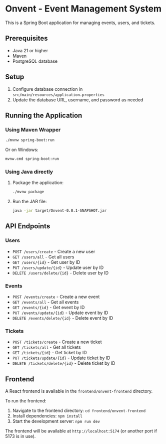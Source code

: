 # Onvent - Event Management System

This is a Spring Boot application for managing events, users, and tickets.

## Prerequisites

- Java 21 or higher
- Maven
- PostgreSQL database

## Setup

1. Configure database connection in `src/main/resources/application.properties`
2. Update the database URL, username, and password as needed

## Running the Application

### Using Maven Wrapper

```bash
./mvnw spring-boot:run
```

Or on Windows:
```bash
mvnw.cmd spring-boot:run
```

### Using Java directly

1. Package the application:
   ```bash
   ./mvnw package
   ```

2. Run the JAR file:
   ```bash
   java -jar target/Onvent-0.0.1-SNAPSHOT.jar
   ```

## API Endpoints

### Users
- `POST /users/create` - Create a new user
- `GET /users/all` - Get all users
- `GET /users/{id}` - Get user by ID
- `PUT /users/update/{id}` - Update user by ID
- `DELETE /users/delete/{id}` - Delete user by ID

### Events
- `POST /events/create` - Create a new event
- `GET /events/all` - Get all events
- `GET /events/{id}` - Get event by ID
- `PUT /events/update/{id}` - Update event by ID
- `DELETE /events/delete/{id}` - Delete event by ID

### Tickets
- `POST /tickets/create` - Create a new ticket
- `GET /tickets/all` - Get all tickets
- `GET /tickets/{id}` - Get ticket by ID
- `PUT /tickets/update/{id}` - Update ticket by ID
- `DELETE /tickets/delete/{id}` - Delete ticket by ID

## Frontend

A React frontend is available in the `frontend/onvent-frontend` directory.

To run the frontend:
1. Navigate to the frontend directory: `cd frontend/onvent-frontend`
2. Install dependencies: `npm install`
3. Start the development server: `npm run dev`

The frontend will be available at `http://localhost:5174` (or another port if 5173 is in use).